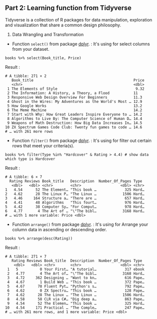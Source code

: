 ## Part 2: Learning function from Tidyverse 
Tidyverse is a collection of R packages for data manipulation, exploration and visualization that share a common design philosophy.   
1. Data Wrangling and Transformation
- Function `select()` from package [dplyr](https://dplyr.tidyverse.org/articles/dplyr.html#select-columns-with-select). : It's using for select columns from your dataset.

```
books %>% select(Book_title, Price)
```
Result :
```
# A tibble: 271 × 2
   Book_title                                              Price
   <chr>                                                   <dbl>
 1 The Elements of Style                                    9.32
 2 The Information: A History, a Theory, a Flood           11   
 3 Responsive Web Design Overview For Beginners            11.3 
 4 Ghost in the Wires: My Adventures as the World's Most … 12.9 
 5 How Google Works                                        13.2 
 6 The Meme Machine                                        14.2 
 7 Start with Why: How Great Leaders Inspire Everyone to … 14.2 
 8 Algorithms to Live By: The Computer Science of Human D… 14.4 
 9 Weapons of Math Destruction: How Big Data Increases In… 14.5 
10 ZX Spectrum Games Code Club: Twenty fun games to code … 14.6 
# … with 261 more rows
```

- Function `filter()` from package [dplyr](https://dplyr.tidyverse.org/articles/dplyr.html#select-columns-with-select). : It's using for filter out certain rows that meet your criteria(s).
```
books %>% filter(Type %in% "Hardcover" & Rating > 4.4) # show data which type is Hardcover
```
Result :
```
# A tibble: 6 × 7
  Rating Reviews Book_title   Description  Number_Of_Pages Type 
   <dbl>   <dbl> <chr>        <chr>                  <dbl> <chr>
1   4.54      52 The Element… "This book …             325 Hard…
2   4.62      28 The Linux P… "The Linux …            1506 Hard…
3   4.46     164 Structure a… "There are …             657 Hard…
4   4.41      48 Algorithms   "This fourt…             976 Hard…
5   4.42      38 Computer Sy… "For Comput…             978 Hard…
6   4.77       4 The Art of … "\"The bibl…            3168 Hard…
# … with 1 more variable: Price <dbl>
```

-  Function `arrange()` from package [dplyr](https://dplyr.tidyverse.org/articles/dplyr.html#select-columns-with-select). : It's using for Arrange your column data in ascending or descending order. 
```
books %>% arrange(desc(Rating))
```
Result :
```
# A tibble: 271 × 7
   Rating Reviews Book_title  Description  Number_Of_Pages Type 
    <dbl>   <dbl> <chr>       <chr>                  <dbl> <chr>
 1   5          0 Your First… "A tutorial…             317 ebook
 2   4.77       4 The Art of… "\"The bibl…            3168 Hard…
 3   4.72     362 Designing … "Want to kn…             616 Pape…
 4   4.67       1 Build Web … "This book …             372 Pape…
 5   4.67      78 Fluent Pyt… "Python's s…             792 Pape…
 6   4.62       0 ZX Spectru… "This book …             128 Pape…
 7   4.62      28 The Linux … "The Linux …            1506 Hard…
 8   4.58      58 CLR via C#… "Dig deep a…             863 Pape…
 9   4.54      52 The Elemen… "This book …             325 Hard…
10   4.54     171 Practical … "The Comple…             247 Pape…
# … with 261 more rows, and 1 more variable: Price <dbl>
```

